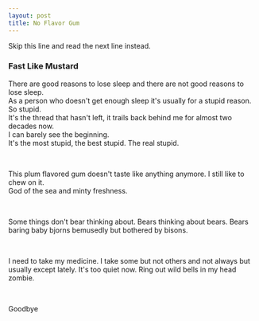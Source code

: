 ```yaml
---
layout: post
title: No Flavor Gum
---
```


Skip this line and read the next line instead.

### Fast Like Mustard

There are good reasons to lose sleep and there are not good reasons to lose sleep.  
As a person who doesn't get enough sleep it's usually for a stupid reason. So stupid.  
It's the thread that hasn't left, it trails back behind me for almost two decades now.  
I can barely see the beginning.  
It's the most stupid, the best stupid. The real stupid.

<br>

This plum flavored gum doesn't taste like anything anymore. I still like to chew on it.  
God of the sea and minty freshness.

<br>

Some things don't bear thinking about. Bears thinking about bears. Bears baring baby bjorns bemusedly but bothered by bisons.

<br>

I need to take my medicine. I take some but not others and not always but usually except lately.
It's too quiet now. Ring out wild bells in my head zombie.

<br>

Goodbye
